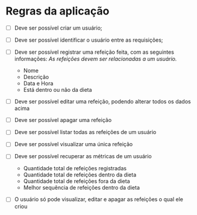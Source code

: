 # Regras da aplicação

- [ ] Deve ser possível criar um usuário;
- [ ] Deve ser possível identificar o usuário entre as requisições;
- [ ] Deve ser possível registrar uma refeição feita, com as seguintes informações:
    *As refeições devem ser relacionadas a um usuário.*
    
    - Nome
    - Descrição
    - Data e Hora
    - Está dentro ou não da dieta
- [ ] Deve ser possível editar uma refeição, podendo alterar todos os   dados acima
- [ ] Deve ser possível apagar uma refeição
- [ ] Deve ser possível listar todas as refeições de um usuário
- [ ] Deve ser possível visualizar uma única refeição
- [ ] Deve ser possível recuperar as métricas de um usuário
    - Quantidade total de refeições registradas
    - Quantidade total de refeições dentro da dieta
    - Quantidade total de refeições fora da dieta
    - Melhor sequência de refeições dentro da dieta
- [ ] O usuário só pode visualizar, editar e apagar as refeições o qual ele criou